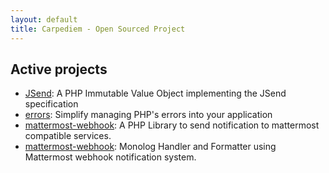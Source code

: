 ```yaml
---
layout: default
title: Carpediem - Open Sourced Project
---
```


Active projects
-------

- [JSend](http://carpediem.github.io/JSend/): A PHP Immutable Value Object implementing the JSend specification
- [errors](http://carpediem.github.io/errors/): Simplify managing PHP's errors into your application
- [mattermost-webhook](https://github.com/carpediem/mattermost-webhook): A PHP Library to send notification to mattermost compatible services.
- [mattermost-webhook](https://github.com/carpediem/mattermost-webhook): Monolog Handler and Formatter using Mattermost webhook notification system.
